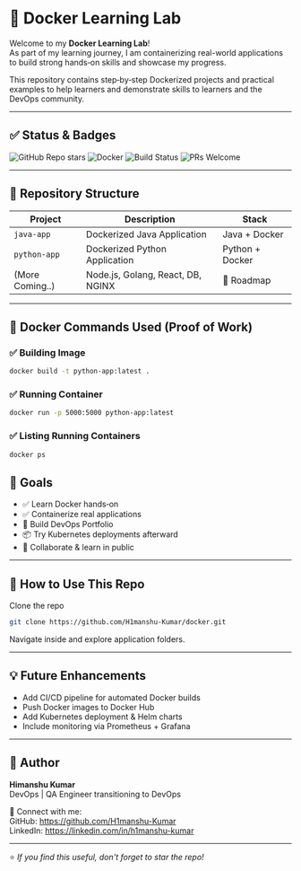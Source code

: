 # 🚀 Docker Learning Lab

Welcome to my **Docker Learning Lab**!  
As part of my learning journey, I am containerizing real-world applications to build strong hands‑on skills and showcase my progress.

This repository contains step‑by‑step Dockerized projects and practical examples to help learners and demonstrate skills to learners and the DevOps community.

---

## ✅ Status & Badges

![GitHub Repo stars](https://img.shields.io/github/stars/H1manshu-Kumar/docker?style=flat)
![Docker](https://img.shields.io/badge/Docker-Learning-blue?logo=docker)
![Build Status](https://img.shields.io/badge/Build-Passing-brightgreen)
![PRs Welcome](https://img.shields.io/badge/PRs-welcome-orange)

---

## 📂 Repository Structure

| Project        | Description                          | Stack  |
|----------------|--------------------------------------|--------|
| `java-app`     | Dockerized Java Application          | Java + Docker |
| `python-app`   | Dockerized Python Application        | Python + Docker |
| (More Coming..) | Node.js, Golang, React, DB, NGINX   | 🚧 Roadmap |

---

## 🐳 Docker Commands Used (Proof of Work)

### ✅ Building Image
```bash
docker build -t python-app:latest .
```

### ✅ Running Container
```bash
docker run -p 5000:5000 python-app:latest
```

### ✅ Listing Running Containers
```bash
docker ps
```

## 🎯 Goals

- ✅ Learn Docker hands‑on
- ✅ Containerize real applications
- 🚀 Build DevOps Portfolio
- 📦 Try Kubernetes deployments afterward
- 🤝 Collaborate & learn in public

---

## 📢 How to Use This Repo

Clone the repo
```bash
git clone https://github.com/H1manshu-Kumar/docker.git
```

Navigate inside and explore application folders.

---

## 💡 Future Enhancements

- Add CI/CD pipeline for automated Docker builds
- Push Docker images to Docker Hub
- Add Kubernetes deployment & Helm charts
- Include monitoring via Prometheus + Grafana

---

## 👤 Author

**Himanshu Kumar**  
DevOps | QA Engineer transitioning to DevOps  

🔗 Connect with me:  
GitHub: https://github.com/H1manshu-Kumar  
LinkedIn: https://linkedin.com/in/h1manshu-kumar

---

⭐ _If you find this useful, don't forget to star the repo!_  
